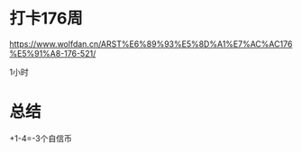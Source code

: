 # 打卡176周
https://www.wolfdan.cn/ARST%E6%89%93%E5%8D%A1%E7%AC%AC176%E5%91%A8-176-521/

1小时

# 总结
+1-4=-3个自信币